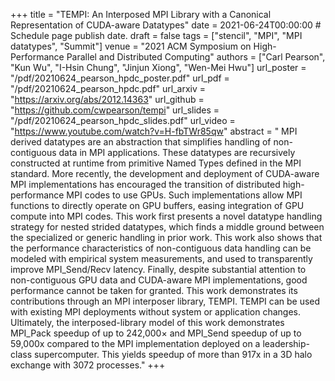 +++
title = "TEMPI: An Interposed MPI Library with a Canonical Representation of CUDA-aware Datatypes"
date = 2021-06-24T00:00:00  # Schedule page publish date.
draft = false
tags = ["stencil", "MPI", "MPI datatypes", "Summit"]
venue = "2021 ACM Symposium on High-Performance Parallel and Distributed Computing"
authors = ["Carl Pearson", "Kun Wu", "I-Hsin Chung", "Jinjun Xiong", "Wen-Mei Hwu"]
url_poster = "/pdf/20210624_pearson_hpdc_poster.pdf"
url_pdf = "/pdf/20210624_pearson_hpdc.pdf"
url_arxiv = "https://arxiv.org/abs/2012.14363"
url_github = "https://github.com/cwpearson/tempi"
url_slides = "/pdf/20210624_pearson_hpdc_slides.pdf"
url_video = "https://www.youtube.com/watch?v=H-fbTWr85qw"
abstract = " MPI derived datatypes are an abstraction that simplifies handling of non-contiguous data in MPI applications. These datatypes are recursively constructed at runtime from primitive Named Types defined in the MPI standard. More recently, the development and deployment of CUDA-aware MPI implementations has encouraged the transition of distributed high-performance MPI codes to use GPUs. Such implementations allow MPI functions to directly operate on GPU buffers, easing integration of GPU compute into MPI codes. This work first presents a novel datatype handling strategy for nested strided datatypes, which finds a middle ground between the specialized or generic handling in prior work. This work also shows that the performance characteristics of non-contiguous data handling can be modeled with empirical system measurements, and used to transparently improve MPI_Send/Recv latency. Finally, despite substantial attention to non-contiguous GPU data and CUDA-aware MPI implementations, good performance cannot be taken for granted. This work demonstrates its contributions through an MPI interposer library, TEMPI. TEMPI can be used with existing MPI deployments without system or application changes. Ultimately, the interposed-library model of this work demonstrates MPI_Pack speedup of up to 242,000× and MPI_Send speedup of up to 59,000x compared to the MPI implementation deployed on a leadership-class supercomputer. This yields speedup of more than 917x in a 3D halo exchange with 3072 processes."
+++
